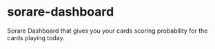 # sorare-dashboard
Sorare Dashboard that gives you your cards scoring probability for the cards playing today.
